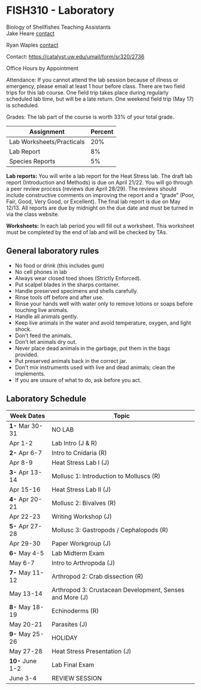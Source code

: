 # FISH310 - Laboratory

Biology of Shellfishes
Teaching Assistants   
Jake Heare [contact](jheare@uw.edu)

Ryan Waples [contact](waplesr@uw.edu)

Contact: https://catalyst.uw.edu/umail/form/sr320/2736

Office Hours by Appointment 

Attendance: If you cannot attend the lab session because of illness or emergency, please email at least 1 hour  before class.  There are two field trips for this lab course.  One field trip takes place during regularly scheduled lab time, but will be a late return. One weekend field trip (May 17) is scheduled.

Grades: The lab part of the course is worth 33% of your total grade.

Assignment	 | Percent
-------------------|----------
Lab Worksheets/Practicals 	| 20%
Lab Report  |	  8%
Species Reports   |  5%

**Lab reports:** You will write a lab report for the Heat Stress lab. The draft lab report (Introduction and Methods) is due on April 21/22. You will go through a peer review process (reviews due April 28/29). The reviews should include constructive comments on improving the report and a “grade” (Poor, Fair, Good, Very Good, or Excellent). The final lab report is due on May 12/13. All reports are due by midnight on the due date and must be turned in via the class website.

**Worksheets:** In each lab period you will fill out a worksheet. This worksheet must be completed by the end of lab and will be checked by TAs.

## General laboratory rules
- No food or drink (this includes gum)
- No cell phones in lab
- Always wear closed toed shoes (Strictly Enforced).
- Put scalpel blades in the sharps container.
- Handle preserved specimens and shells carefully.
- Rinse tools off before and after use.
- Rinse your hands well with water only to remove lotions or soaps before touching live animals.
- Handle all animals gently.
- Keep live animals in the water and avoid temperature, oxygen, and light shock.
- Don’t feed the animals.
- Don’t let animals dry out.
- Never place dead animals in the garbage, put them in the bags provided.
- Put preserved animals back in the correct jar.
- Don’t mix instruments used with live and dead animals; clean the implements.
- If you are unsure of what to do, ask before you act.

## Laboratory  Schedule

Week	Dates  |	Topic
----------------|---------------
**1-**	Mar 30-31 |	NO LAB
 	Apr 1-2	| Lab Intro (J & R)
**2-**	Apr 6-7	| Intro to Cnidaria (R)
 	Apr 8-9 | Heat Stress Lab I (J)	
**3-**	Apr 13-14	|  Mollusc 1: Introduction to Molluscs (R)
 	Apr 15-16		| Heat Stress Lab II (J)
**4-**	Apr 20-21		| Mollusc 2: Bivalves (R)
 	Apr 22-23	| 	Writing Workshop (J)
**5-**	Apr 27-28	| 	Mollusc 3: Gastropods / Cephalopods (R)
 	Apr 29-30		| Paper Workgroup (J)
**6-**	May 4-5		| Lab Midterm Exam
 	May 6-7		| Intro to Arthropoda (J)
**7-**	May 11-12	| 	Arthropod 2: Crab dissection (R)
 	May 13-14		| Arthropod 3: Crustacean Development, Senses and More (J)
**8-**	May 18-19		| Echinoderms (R)
 	May 20-21		| Parasites (J)
**9-**	May 25-26	| 	HOLIDAY
 	May 27-28		| Heat Stress Presentation (J)
**10-** June 1-2		| Lab Final Exam
 	June 3-4		| REVIEW SESSION
